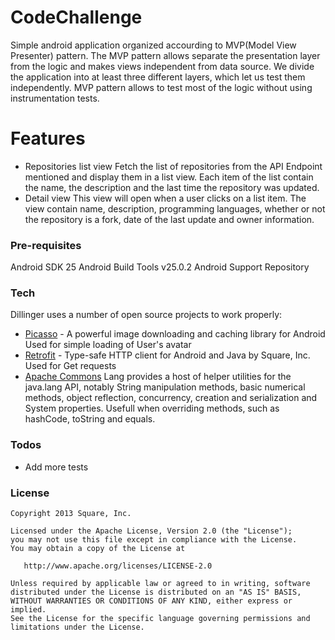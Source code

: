 # CodeChallenge

Simple android application organized accourding to MVP(Model View Presenter) pattern.
The MVP pattern allows separate the presentation layer from the logic and makes views independent from data source. 
We divide the application into at least three different layers, which let us test them independently. 
MVP pattern allows to test most of the logic without using instrumentation tests.

# Features
 - Repositories list view
Fetch the list of repositories from the API Endpoint mentioned and display them
in a list view. Each item of the list contain the name, the description and the last
time the repository was updated.
 - Detail view
This view will open when a user clicks on a list item. The view contain name,
description, programming languages, whether or not the repository is a fork,
date of the last update and owner information.

### Pre-requisites
Android SDK 25
Android Build Tools v25.0.2
Android Support Repository

### Tech

Dillinger uses a number of open source projects to work properly:

* [Picasso](https://github.com/square/picasso) - A powerful image downloading and caching library for Android
Used for simple loading of User's avatar
* [Retrofit](http://square.github.io/retrofit/) - Type-safe HTTP client for Android and Java by Square, Inc.
Used for Get requests
* [Apache Commons](https://commons.apache.org/proper/commons-lang/)  Lang provides a host of helper utilities for the java.lang API, notably String manipulation methods, basic numerical methods, object reflection, concurrency, creation and serialization and System properties. 
Usefull when overriding methods, such as hashCode, toString and equals.

### Todos

 - Add more tests 

### License


    Copyright 2013 Square, Inc.

    Licensed under the Apache License, Version 2.0 (the "License");
    you may not use this file except in compliance with the License.
    You may obtain a copy of the License at

       http://www.apache.org/licenses/LICENSE-2.0

    Unless required by applicable law or agreed to in writing, software
    distributed under the License is distributed on an "AS IS" BASIS,
    WITHOUT WARRANTIES OR CONDITIONS OF ANY KIND, either express or implied.
    See the License for the specific language governing permissions and
    limitations under the License.
